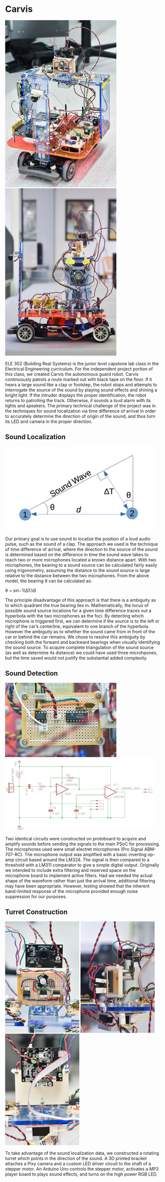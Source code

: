 # Carvis

<img src=/IndependentProject/Report/CarPhotos/carFrontSide.jpg width="360">        <img src=/IndependentProject/Report/CarPhotos/carSide.jpg width="360">

ELE 302 (Building Real Systems) is the junior level capstone lab class in the Electrical Engineering curriculum. For the independent project portion of this class, we created Carvis the autonomous guard robot. Carvis continuously patrols a route marked out with black tape on the floor. If it hears a large sound like a clap or footstep, the robot stops and attempts to interrogate the source of the sound by playing sound effects and shining a bright light. If the intruder displays the proper identification, the robot returns to patrolling the track. Otherwise, it sounds a loud alarm with its lights and speakers. The primary technical challenge of the project was in the techniques for sound localization via time difference of arrival in order to accurately determine the direction of origin of the sound, and thus turn its LED and camera in the proper direction.

## Sound Localization
<img src=/IndependentProject/Report/SoundDiagram.png width="480">

Our primary goal is to use sound to localize the position of a loud audio pulse, such as the sound of a clap. The approach we used is the technique of time difference of arrival, where the direction to the source of the sound is determined based on the difference in time the sound wave takes to reach two or more microphones located a known distance apart. With two microphones, the bearing to a sound source can be calculated fairly easily using trigonometry, assuming the distance to the sound source is large relative to the distance between the two microphones.
From the above model, the bearing θ can be calculated as:

θ = sin−1(∆T/d)

The principle disadvantage of this approach is that there is a ambiguity as to which quadrant the true bearing lies in. Mathematically, the locus of possible sound source locations for a given time difference traces out a hyperbola with the two microphones as the foci. By detecting which microphone is triggered first, we can determine if the source is to the left or right of the car’s centerline, equivalent to one branch of the hyperbola. However the ambiguity as to whether the sound came from in front of the car or behind the car remains. We chose to resolve this ambiguity by checking both the forward and backward bearings when visually identifying the sound source. To acquire complete triangulation of the sound source (as well as determine its distance) we could have used three microhpones, but the time saved would not justify the substantial added complexity.

## Sound Detection

<img src=/IndependentProject/Report/CarPhotos/micTop.jpg width="360">
<img src=/IndependentProject/Report/CarPhotos/Schematics/MicBoard.png width="480">

Two identical circuits were constructed on protoboard to acquire and amplify sounds before sending the signals to the main PSoC for processing. The microphones used were small electret microphones (Pro Signal ABM-707-RC). The microphone output was amplified with a basic inverting op-amp circuit based around the LM324. The signal is then compared to a threshold with a LM311 comparator to give a simple digital output. Originally we intended to include extra filtering and reserved space on the microphone board to implement active filters. Had we needed the actual shape of the waveform rather than just the arrival time, additional filtering may have been appropriate. However, testing showed that the inherent band-limited response of the microphone provided enough noise suppression for our purposes.

## Turret Construction
<img src=/IndependentProject/Report/CarPhotos/turretFront.jpg width="240">        <img src=/IndependentProject/Report/CarPhotos/turretSide.jpg width="240">        <img src=/IndependentProject/Report/CarPhotos/turretBack.jpg width="240">

To take advantage of the sound localization data, we constructed a rotating turret which points in the direction of the sound. A 3D printed bracket attaches a Pixy camera and a custom LED driver circuit to the shaft of a stepper motor. An Arduino Uno controls the stepper motor, activates a MP3 player board to plays sound effects, and turns on the high power RGB LED.
